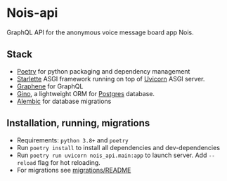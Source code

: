 # Nois-api

GraphQL API for the anonymous voice message board app Nois.


## Stack
- [Poetry](https://python-poetry.org/) for python packaging and dependency management
- [Starlette](https://www.starlette.io/) ASGI framework running on top of [Uvicorn](http://www.uvicorn.org/) ASGI server.
- [Graphene](https://graphene-python.org/) for GraphQL
- [Gino](https://python-gino.org/docs/en/1.0/index.html), a lightweight ORM for [Postgres](https://www.postgresql.org/) database.
- [Alembic](https://alembic.sqlalchemy.org/en/latest/) for database migrations

## Installation, running, migrations
- Requirements: `python 3.8+` and `poetry`
- Run `poetry install` to install all dependencies and dev-dependencies
- Run `poetry run uvicorn nois_api.main:app` to launch server. Add `--reload` flag for hot reloading.
- For migrations see [migrations/README](migrations/README.md)
